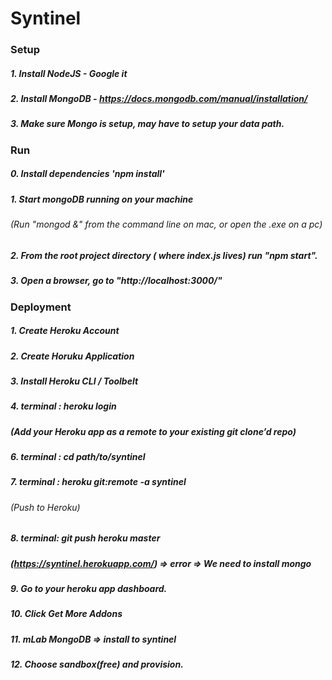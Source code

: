 # Syntinel

### Setup
##### 1. Install NodeJS - Google it
##### 2. Install MongoDB - https://docs.mongodb.com/manual/installation/
##### 3. Make sure Mongo is setup, may have to setup your data path.

### Run
##### 0. Install dependencies 'npm install'
##### 1. Start mongoDB running on your machine 
###### (Run "mongod &" from the command line on mac, or open the .exe on a pc)
##### 2. From the root project directory ( where index.js lives) run "npm start".
##### 3. Open a browser, go to "http://localhost:3000/"

### Deployment

##### 1. Create Heroku Account
##### 2. Create Horuku Application
##### 3. Install Heroku CLI / Toolbelt
##### 4. terminal : heroku login
##### (Add your Heroku app as a remote to your existing git clone’d repo)
##### 6. terminal : cd path/to/syntinel
##### 7. terminal : heroku git:remote -a syntinel
###### (Push to Heroku)
##### 8. terminal: git push heroku master
##### (https://syntinel.herokuapp.com/) => error => We need to install mongo
##### 9. Go to your heroku app dashboard.
##### 10. Click Get More Addons
##### 11. mLab MongoDB => install to syntinel
##### 12. Choose sandbox(free) and provision.